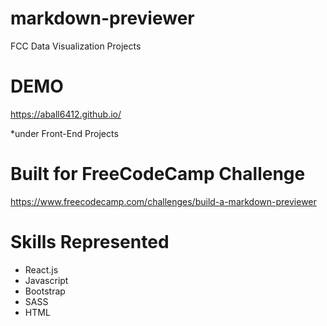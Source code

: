 # markdown-previewer
FCC Data Visualization Projects

# DEMO
https://aball6412.github.io/

*under Front-End Projects

# Built for FreeCodeCamp Challenge
https://www.freecodecamp.com/challenges/build-a-markdown-previewer

# Skills Represented

+ React.js
+ Javascript
+ Bootstrap
+ SASS
+ HTML
